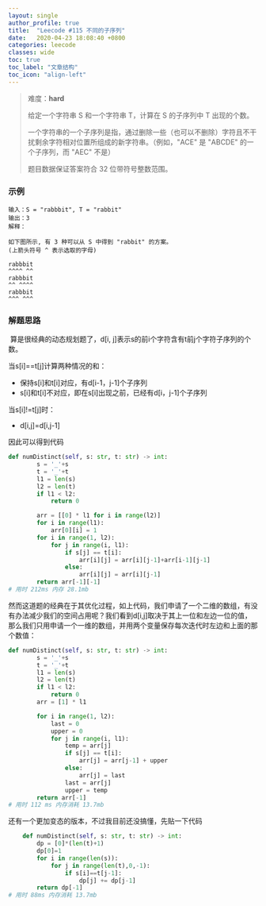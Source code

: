 ```yaml
---
layout: single
author_profile: true
title:  "Leecode #115 不同的子序列"
date:   2020-04-23 18:08:40 +0800
categories: leecode
classes: wide
toc: true
toc_label: "文章结构"
toc_icon: "align-left"
---
```


> 难度：**hard**
>
> 给定一个字符串 S 和一个字符串 T，计算在 S 的子序列中 T 出现的个数。
>
> 一个字符串的一个子序列是指，通过删除一些（也可以不删除）字符且不干扰剩余字符相对位置所组成的新字符串。（例如，"ACE" 是 "ABCDE" 的一个子序列，而 "AEC" 不是）
>
> 题目数据保证答案符合 32 位带符号整数范围。
>



### 示例

```
输入：S = "rabbbit", T = "rabbit"
输出：3
解释：

如下图所示, 有 3 种可以从 S 中得到 "rabbit" 的方案。
(上箭头符号 ^ 表示选取的字母)

rabbbit
^^^^ ^^
rabbbit
^^ ^^^^
rabbbit
^^^ ^^^
```

### 解题思路

​	算是很经典的动态规划题了，d[i, j]表示s的前i个字符含有t前j个字符子序列的个数。

当s[i]==t[j]计算两种情况的和：

- 保持s[i]和t[i]对应，有d[i-1，j-1]个子序列
- s[i]和t[i]不对应，即在s[i]出现之前，已经有d[i，j-1]个子序列

当s[i]!=t[j]时：

- d[i,j]=d[i,j-1]

因此可以得到代码

```python
def numDistinct(self, s: str, t: str) -> int:
        s = '_'+s
        t = '_'+t
        l1 = len(s)
        l2 = len(t)
        if l1 < l2:
            return 0

        arr = [[0] * l1 for i in range(l2)]
        for i in range(l1):
            arr[0][i] = 1
        for i in range(1, l2):
            for j in range(i, l1):
                if s[j] == t[i]:
                    arr[i][j] = arr[i][j-1]+arr[i-1][j-1]
                else:
                    arr[i][j] = arr[i][j-1]
        return arr[-1][-1]
# 用时 212ms 内存 28.1mb
```

然而这道题的经典在于其优化过程，如上代码，我们申请了一个二维的数组，有没有办法减少我们的空间占用呢？我们看到d[i,j]取决于其上一位和左边一位的值，那么我们只用申请一个一维的数组，并用两个变量保存每次迭代时左边和上面的那个数值：

```python
def numDistinct(self, s: str, t: str) -> int:
        s = '_'+s
        t = '_'+t
        l1 = len(s)
        l2 = len(t)
        if l1 < l2:
            return 0
        arr = [1] * l1

        for i in range(1, l2):
            last = 0
            upper = 0
            for j in range(i, l1):
                temp = arr[j]
                if s[j] == t[i]:
                    arr[j] = arr[j-1] + upper
                else:
                    arr[j] = last
                last = arr[j]
                upper = temp
        return arr[-1]
# 用时 112 ms 内存消耗 13.7mb
```

还有一个更加变态的版本，不过我目前还没搞懂，先贴一下代码

```python
    def numDistinct(self, s: str, t: str) -> int:
        dp = [0]*(len(t)+1)
        dp[0]=1
        for i in range(len(s)):
            for j in range(len(t),0,-1):
                if s[i]==t[j-1]:
                    dp[j] += dp[j-1]
        return dp[-1]
# 用时 88ms 内存消耗 13.7mb
```

